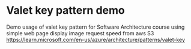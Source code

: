 # Valet key pattern demo
Demo usage of valet key pattern for Software Architecture course using simple web page display image request speed from aws S3
https://learn.microsoft.com/en-us/azure/architecture/patterns/valet-key

